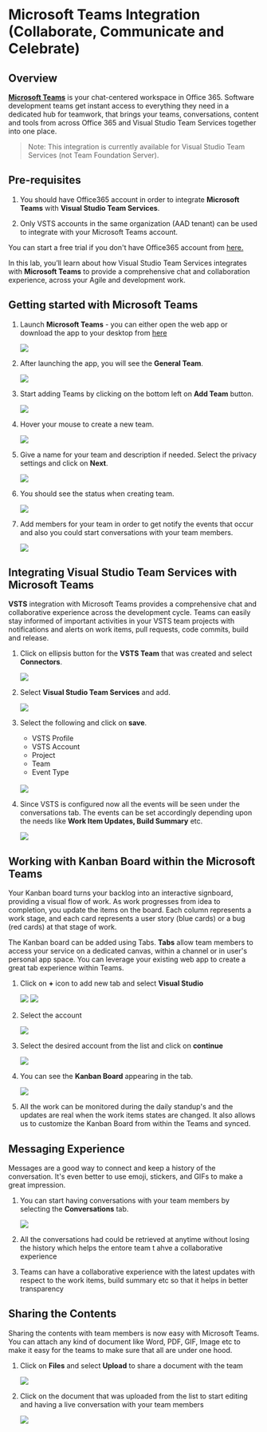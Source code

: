 # Microsoft Teams Integration (Collaborate, Communicate and Celebrate)

## Overview

<a href="https://teams.microsoft.com/start">**Microsoft Teams**</a> is your chat-centered workspace in Office 365. Software development teams get instant access to everything they need in a dedicated
hub for teamwork, that brings your teams, conversations, content and tools from across Office 365 and Visual Studio Team Services together into one place.

> Note: This integration is currently available for Visual Studio Team Services (not Team Foundation Server).

## Pre-requisites

1. You should have Office365 account in order to integrate **Microsoft Teams** with **Visual Studio Team Services**.

2. Only VSTS accounts in the same organization (AAD tenant) can be used to integrate with your Microsoft Teams account.

You can start a free trial if you don't have Office365 account from <a href="https://teams.microsoft.com/start" />here.</a>

In this lab, you’ll learn about how Visual Studio Team Services integrates with **Microsoft Teams** to provide a comprehensive chat and collaboration experience, across your Agile and development work.

## Getting started with Microsoft Teams

1. Launch **Microsoft Teams** - you can either open the web app or download the app to your desktop from <a href="http://bit.ly/2ouq6eN">here</a>

   <img src="images/2.png" />

2. After launching the app, you will see the **General Team**.

   <img src="images/3.png" />

3. Start adding Teams by clicking on the bottom left on **Add Team** button.

   <img src="images/4.png" />

4. Hover your mouse to create a new team.

   <img src="images/5.png" />

5. Give a name for your team and description if needed. Select the privacy settings and click on **Next**.

   <img src="images/6.png" />

6. You should see the status when creating team.

   <img src="images/7.png" />

7. Add members for your team in order to get notify the events that occur and also you could start conversations with your team members.

   <img src="images/8.png" />

## Integrating Visual Studio Team Services with Microsoft Teams 

**VSTS** integration with Microsoft Teams provides a comprehensive chat and collaborative experience across the development cycle. Teams can easily stay informed of important activities in your VSTS team projects with notifications and alerts on work items, pull requests, code commits, build and release.

1. Click on ellipsis button for the **VSTS Team** that was created and select **Connectors**.

   <img src="images/9.png" />

2. Select **Visual Studio Team Services** and add.

   <img src="images/10.png" />

3. Select the following and click on **save**.

   - VSTS Profile
   - VSTS Account
   - Project
   - Team 
   - Event Type

   <br>

   <img src="images/11.png" />

4. Since VSTS is configured now all the events will be seen under the  conversations tab. The events can be set accordingly depending upon the needs like **Work Item Updates, Build Summary** etc.

   <img src="images/12.png" />


## Working with Kanban Board within the Microsoft Teams

Your Kanban board turns your backlog into an interactive signboard, providing a visual flow of work. As work progresses from idea to completion, you update the items on the board. Each column represents a work stage, and each card represents a user story (blue cards) or a bug (red cards) at that stage of work.

The Kanban board can be added using Tabs. **Tabs** allow team members to access your service on a dedicated canvas, within a channel or in user's personal app space. You can leverage your existing web app to create a great tab experience within Teams.

1. Click on **+** icon to add new tab and select **Visual Studio**

   <img src="images/13.png"/>

   <img src="images/14.png"/>

2. Select the account

   <img src="images/15.png"/>

3. Select the desired account from the list and click on **continue**

   <img src="images/16.png"/>

4. You can see the **Kanban Board** appearing in the tab.

   <img src="images/17.png"/>

5. All the work can be monitored during the daily standup's and the updates are real when the work items states are changed. It also allows us to customize the Kanban Board from within the Teams and synced.

## Messaging Experience

Messages are a good way to connect and keep a history of the conversation. It's even better to use emoji, stickers, and GIFs to make a great impression.

1. You can start having conversations with your team members by selecting the **Conversations** tab.

   <img src="images/18.png" />

2. All the conversations had could be retrieved at anytime without losing the history which helps the entore team t ahve a collaborative experience

3. Teams can have a collaborative experience with the latest updates with respect to the work items, build summary etc so that it helps in better transparency

## Sharing the Contents

Sharing the contents with team members is now easy with Microsoft Teams. You can attach any kind of document like Word, PDF, GIF, Image etc to make it easy for the teams to make sure that all are under one hood.

1. Click on **Files** and select **Upload** to share a document with the team

   <img src="images/19.png" />

2. Click on the document that was uploaded from the list to start editing and having a live conversation with your team members

   <img src="images/20.png" />












